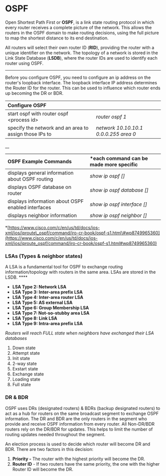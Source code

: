 # OSPF

Open Shortest Path First or **OSPF**, is a link state routing protocol in which every router receives a complete picture of the network. This allows the routers in the OSPF domain to make routing decisions, using the full picture to map the shortest distance to its end destination.

All routers will select their own router ID \(**RID**\), providing the router with a unique identifier on the network. The topology of a network is stored in the Link State Database \(**LSDB**\), where the router IDs are used to identify each router using OSPF.   
****

Before you configure OSPF, you need to configure an ip address on the router's loopback interface. The loopback interface IP address determines the Router ID for the router. This can be used to influence which router ends up becoming the DR or BDR.

  


| Configure OSPF |  |
| :--- | :--- |
| start ospf with router ospf &lt;process id&gt; | _router ospf 1_ |
| specify the network and an area to assign those IPs to | _network 10.10.10.1 0.0.0.255 area 0_ |

\_\_

| OSPF Example Commands | \*each command can be made more specific |
| :--- | :--- |
| displays general information about OSPF routing  | _show ip ospf \[\]_ |
| displays OSPF database on router | _show ip ospf database \[\]_ |
| displays information about OSPF enabled interfaces | _show ip ospf interface \[\]_ |
| displays neighbor information  | _show ip ospf neighbor \[\]_ |

\*[https://www.cisco.com/c/en/us/td/docs/ios-xml/ios/iproute\_ospf/command/iro-cr-book/ospf-s1.html\#wp8749965360](https://www.cisco.com/c/en/us/td/docs/ios-xml/ios/iproute_ospf/command/iro-cr-book/ospf-s1.html#wp8749965360)



### LSAs **\(Types & neighbor states\)**      

A LSA is a fundamental tool for OSPF to exchange routing information/topology with routers in the same area. LSAs are stored in the LSDB.                                                                                                                                                           ****

* **LSA Type 2:    Network LSA**
* **LSA Type 3:    Inter-area prefix LSA**
* **LSA Type 4:    Inter-area router LSA**
* **LSA Type 5:    AS external LSA**
* **LSA Type 6:    Group Membership LSA**
* **LSA Type 7:    Not-so-stubby area LSA** 
* **LSA Type 8:    Link LSA** 
* **LSA Type 9:    Intra-area prefix LSA**

_Routers will reach FULL state when neighbors have exchanged their LSA databases_

1. Down state
2. Attempt state
3. Init state
4. 2-way state
5. Exstart state
6. Exchange state
7. Loading state
8. Full state

### DR & BDR

OSPF uses DRs \(designated routers\) & BDRs \(backup designated routers\) to act as a hub for routers on the same broadcast segment to exchange OSPF information. The DR and BDR are the only routers in the segment who provide and receive OSPF information from every router. All Non-DR/BDR routers rely on the DR/BDR for updates. This helps to limit the number of routing updates needed throughout the segment. 

An election process is used to decide which router will become DR and BDR. There are two factors in this decision:

1. **Priority -** The router with the highest priority will become the DR.
2. **Router ID** - If two routers have the same priority, the one with the higher Router ID will become the DR.

  






  




